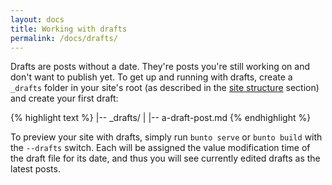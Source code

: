 ```yaml
---
layout: docs
title: Working with drafts
permalink: /docs/drafts/
---
```


Drafts are posts without a date. They're posts you're still working on and
don't want to publish yet. To get up and running with drafts, create a
`_drafts` folder in your site's root (as described in the [site structure](/docs/structure/) section) and create your
first draft:

{% highlight text %}
|-- _drafts/
|   |-- a-draft-post.md
{% endhighlight %}

To preview your site with drafts, simply run `bunto serve` or `bunto build`
with the `--drafts` switch. Each will be assigned the value modification time
of the draft file for its date, and thus you will see currently edited drafts
as the latest posts.
